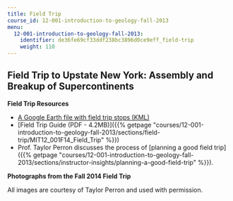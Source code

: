 ```yaml
---
title: Field Trip
course_id: 12-001-introduction-to-geology-fall-2013
menu:
  12-001-introduction-to-geology-fall-2013:
    identifier: de36fe69cf33ddf238bc3896d0ce9eff_field-trip
    weight: 110
---
```

**Field Trip to Upstate New York: Assembly and Breakup of Supercontinents**
---------------------------------------------------------------------------

**Field Trip Resources**

*   [A Google Earth file with field trip stops (KML)](https://open-learning-course-data-ci.s3.amazonaws.com/12-001-introduction-to-geology-fall-2013/97f28b51c2d76bbffa1213260d56c281_12.001_Field_TripStops2014.kml)
*   [Field Trip Guide (PDF - 4.2MB)]({{% getpage "courses/12-001-introduction-to-geology-fall-2013/sections/field-trip/MIT12_001F14_Field_Trip" %}})
*   Prof. Taylor Perron discusses the process of [planning a good field trip]({{% getpage "courses/12-001-introduction-to-geology-fall-2013/sections/instructor-insights/planning-a-good-field-trip" %}}).

**Photographs from the Fall 2014 Field Trip**

All images are courtesy of Taylor Perron and used with permission.